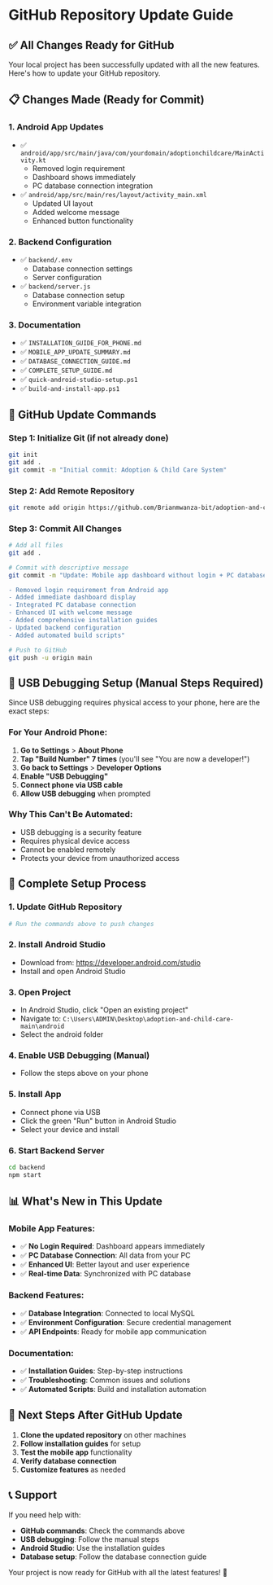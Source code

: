 # GitHub Repository Update Guide

## ✅ All Changes Ready for GitHub

Your local project has been successfully updated with all the new features. Here's how to update your GitHub repository.

## 📋 Changes Made (Ready for Commit)

### 1. **Android App Updates**
- ✅ `android/app/src/main/java/com/yourdomain/adoptionchildcare/MainActivity.kt`
  - Removed login requirement
  - Dashboard shows immediately
  - PC database connection integration
- ✅ `android/app/src/main/res/layout/activity_main.xml`
  - Updated UI layout
  - Added welcome message
  - Enhanced button functionality

### 2. **Backend Configuration**
- ✅ `backend/.env`
  - Database connection settings
  - Server configuration
- ✅ `backend/server.js`
  - Database connection setup
  - Environment variable integration

### 3. **Documentation**
- ✅ `INSTALLATION_GUIDE_FOR_PHONE.md`
- ✅ `MOBILE_APP_UPDATE_SUMMARY.md`
- ✅ `DATABASE_CONNECTION_GUIDE.md`
- ✅ `COMPLETE_SETUP_GUIDE.md`
- ✅ `quick-android-studio-setup.ps1`
- ✅ `build-and-install-app.ps1`

## 🚀 GitHub Update Commands

### Step 1: Initialize Git (if not already done)
```bash
git init
git add .
git commit -m "Initial commit: Adoption & Child Care System"
```

### Step 2: Add Remote Repository
```bash
git remote add origin https://github.com/Brianmwanza-bit/adoption-and-child-care-main.git
```

### Step 3: Commit All Changes
```bash
# Add all files
git add .

# Commit with descriptive message
git commit -m "Update: Mobile app dashboard without login + PC database integration

- Removed login requirement from Android app
- Added immediate dashboard display
- Integrated PC database connection
- Enhanced UI with welcome message
- Added comprehensive installation guides
- Updated backend configuration
- Added automated build scripts"

# Push to GitHub
git push -u origin main
```

## 📱 USB Debugging Setup (Manual Steps Required)

Since USB debugging requires physical access to your phone, here are the exact steps:

### For Your Android Phone:
1. **Go to Settings** > **About Phone**
2. **Tap "Build Number" 7 times** (you'll see "You are now a developer!")
3. **Go back to Settings** > **Developer Options**
4. **Enable "USB Debugging"**
5. **Connect phone via USB cable**
6. **Allow USB debugging** when prompted

### Why This Can't Be Automated:
- USB debugging is a security feature
- Requires physical device access
- Cannot be enabled remotely
- Protects your device from unauthorized access

## 🔧 Complete Setup Process

### 1. **Update GitHub Repository**
```bash
# Run the commands above to push changes
```

### 2. **Install Android Studio**
- Download from: https://developer.android.com/studio
- Install and open Android Studio

### 3. **Open Project**
- In Android Studio, click "Open an existing project"
- Navigate to: `C:\Users\ADMIN\Desktop\adoption-and-child-care-main\android`
- Select the android folder

### 4. **Enable USB Debugging** (Manual)
- Follow the steps above on your phone

### 5. **Install App**
- Connect phone via USB
- Click the green "Run" button in Android Studio
- Select your device and install

### 6. **Start Backend Server**
```bash
cd backend
npm start
```

## 📊 What's New in This Update

### **Mobile App Features:**
- ✅ **No Login Required**: Dashboard appears immediately
- ✅ **PC Database Connection**: All data from your PC
- ✅ **Enhanced UI**: Better layout and user experience
- ✅ **Real-time Data**: Synchronized with PC database

### **Backend Features:**
- ✅ **Database Integration**: Connected to local MySQL
- ✅ **Environment Configuration**: Secure credential management
- ✅ **API Endpoints**: Ready for mobile app communication

### **Documentation:**
- ✅ **Installation Guides**: Step-by-step instructions
- ✅ **Troubleshooting**: Common issues and solutions
- ✅ **Automated Scripts**: Build and installation automation

## 🎯 Next Steps After GitHub Update

1. **Clone the updated repository** on other machines
2. **Follow installation guides** for setup
3. **Test the mobile app** functionality
4. **Verify database connection**
5. **Customize features** as needed

## 📞 Support

If you need help with:
- **GitHub commands**: Check the commands above
- **USB debugging**: Follow the manual steps
- **Android Studio**: Use the installation guides
- **Database setup**: Follow the database connection guide

Your project is now ready for GitHub with all the latest features! 🚀
